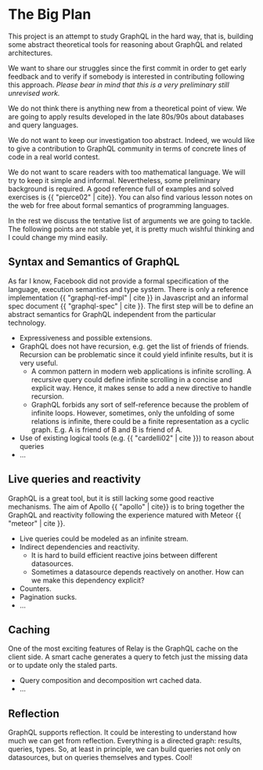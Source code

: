 # The Big Plan

This project is an attempt to study GraphQL in the hard way, that is, building some abstract theoretical tools for reasoning about GraphQL and related architectures.

We want to share our struggles since the first commit in order to get early feedback and to verify if somebody is interested in contributing following this approach. _Please bear in mind that this is a very preliminary still unrevised work._

We do not think there is anything new from a theoretical point of view. We are going to apply results developed in the late 80s/90s about databases and query languages.

We do not want to keep our investigation too abstract. Indeed, we would like to give a contribution to GraphQL community in terms of concrete lines of code in a real world contest.

We do not want to scare readers with too mathematical language. We will try to keep it simple and informal. Nevertheless, some preliminary background is required. A good reference full of examples and solved exercises is {{ "pierce02" | cite}}. You can also find various lesson notes on the web for free about formal semantics of programming languages.

In the rest we discuss the tentative list of arguments we are going to tackle. The following points are not stable yet, it is pretty much wishful thinking and I could change my mind easily.

## Syntax and Semantics of GraphQL

As far I know, Facebook did not provide a formal specification of the language, execution semantics and type system. There is only a reference implementation {{ "graphql-ref-impl" | cite }} in Javascript and an informal spec document {{ "graphql-spec" | cite }}. The first step will be to define an abstract semantics for GraphQL independent from the particular technology.

* Expressiveness and possible extensions.
* GraphQL does not have recursion, e.g. get the list of friends of friends. Recursion can be problematic since it could yield infinite results, but it is very useful.
  * A common pattern in modern web applications is infinite scrolling. A recursive query could define infinite scrolling in a concise and explicit way. Hence, it makes sense to add a new directive to handle recursion.
  * GraphQL forbids any sort of self-reference because the problem of infinite loops. However, sometimes, only the unfolding of some relations is infinite, there could be a finite representation as a cyclic graph. E.g. A is friend of B and B is friend of A.
* Use of existing logical tools (e.g. {{ "cardelli02" | cite }}) to reason about queries
* ...

## Live queries and reactivity

GraphQL is a great tool, but it is still lacking some good reactive mechanisms. The aim of Apollo {{ "apollo" | cite}} is to bring together the GraphQL and reactivity following the experience matured with Meteor {{ "meteor" | cite }}.

* Live queries could be modeled as an infinite stream.
* Indirect dependencies and reactivity.
  * It is hard to build efficient reactive joins between different datasources.
  * Sometimes a datasource depends reactively on another. How can we make this dependency explicit?
* Counters.
* Pagination sucks.
* ...

## Caching

One of the most exciting features of Relay is the GraphQL cache on the client side. A smart cache generates a query to fetch just the missing data or to update only the staled parts.

* Query composition and decomposition wrt cached data.
* ...

## Reflection

GraphQL supports reflection. It could be interesting to understand how much we can get from reflection. Everything is a directed graph: results, queries, types. So, at least in principle, we can build queries not only on datasources, but on queries themselves and types. Cool!
